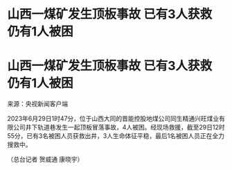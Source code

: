 # 山西一煤矿发生顶板事故 已有3人获救 仍有1人被困

# 山西一煤矿发生顶板事故 已有3人获救 仍有1人被困

来源：央视新闻客户端

2023年6月29日1时47分，位于山西大同的晋能控股地煤公司同生精通兴旺煤业有限公司井下轨道巷发生一起顶板冒落事故，4人被困。经现场救援，截至29日12时55分，已有3名被困人员获救出井，3人生命体征平稳，最后1名被困人员正在全力搜救中。

（总台记者 贺威通 康晓宇）

